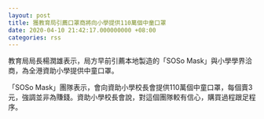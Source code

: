 ```yaml
---
layout: post
title: 獲教育局引薦口罩商將向小學提供110萬個中童口罩
date: 2020-04-10 21:42:17.000000000 +08:00
categories: rss
---
```


教育局局長楊潤雄表示，局方早前引薦本地製造的「SOSo Mask」與小學學界洽商，為全港資助小學提供中童口罩。

「SOSo Mask」團隊表示，會向資助小學校長會提供110萬個中童口罩，每個賣3元，強調並非為賺錢。資助小學校長會說，對這個團隊較有信心，購買過程跟足程序。
